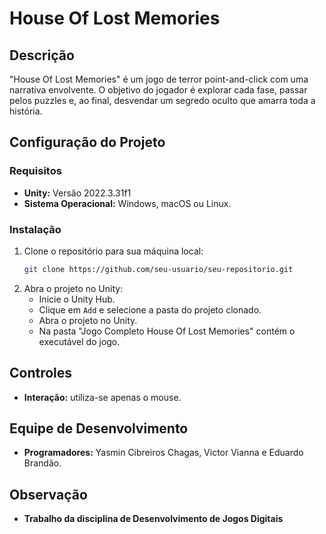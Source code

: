 # House Of Lost Memories

## Descrição
"House Of Lost Memories" é um jogo de terror point-and-click com uma narrativa envolvente. O objetivo do jogador é explorar cada fase, passar pelos puzzles e, ao final, desvendar um segredo oculto que amarra toda a história.

## Configuração do Projeto
### Requisitos
- **Unity:** Versão 2022.3.31f1
- **Sistema Operacional:** Windows, macOS ou Linux.

### Instalação
1. Clone o repositório para sua máquina local:
    ```sh
    git clone https://github.com/seu-usuario/seu-repositorio.git
    ```
2. Abra o projeto no Unity:
    - Inicie o Unity Hub.
    - Clique em `Add` e selecione a pasta do projeto clonado.
    - Abra o projeto no Unity.
    - Na pasta "Jogo Completo House Of Lost Memories" contém o executável do jogo.

## Controles
- **Interação:** utiliza-se apenas o mouse.

## Equipe de Desenvolvimento
- **Programadores:** Yasmin Cibreiros Chagas, Victor Vianna e Eduardo Brandão.

## Observação
- **Trabalho da disciplina de Desenvolvimento de Jogos Digitais**
